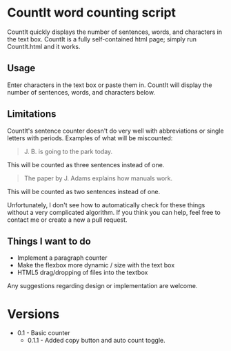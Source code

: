 # CountIt word counting script

CountIt quickly displays the number of sentences, words, and characters in the text box. CountIt is a fully self-contained html page; simply run CountIt.html and it works.

## Usage

Enter characters in the text box or paste them in. CountIt will display the number of sentences, words, and characters below.

## Limitations

CountIt's sentence counter doesn't do very well with abbreviations or single letters with periods. Examples of what will be miscounted:

> J. B. is going to the park today.

This will be counted as three sentences instead of one.

> The paper by J. Adams explains how manuals work.

This will be counted as two sentences instead of one.

Unfortunately, I don't see how to automatically check for these things without a very complicated algorithm. If you think you can help, feel free to contact me or create a new a pull request.

## Things I want to do

* Implement a paragraph counter 
* Make the flexbox more dynamic / size with the text box
* HTML5 drag/dropping of files into the textbox

Any suggestions regarding design or implementation are welcome.

# Versions

* 0.1 - Basic counter
    * 0.1.1 - Added copy button and auto count toggle.